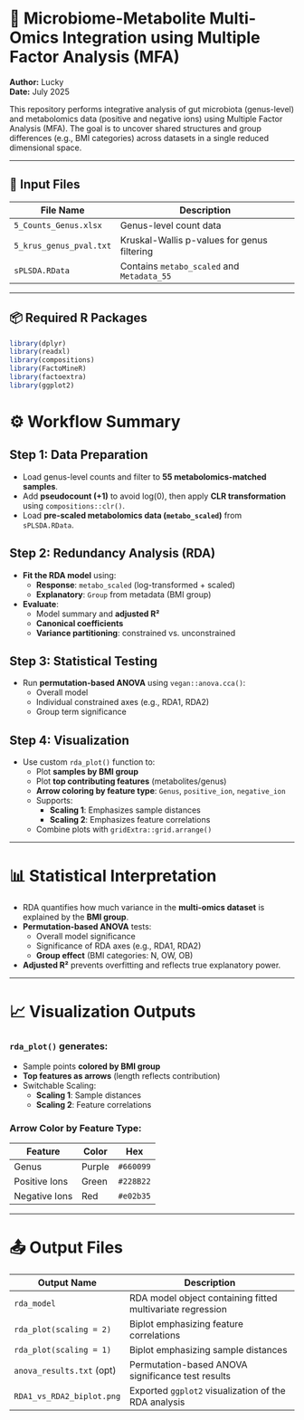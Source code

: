 # 🔬 Microbiome-Metabolite Multi-Omics Integration using Multiple Factor Analysis (MFA)

**Author:** Lucky  
**Date:** July 2025

This repository performs integrative analysis of gut microbiota (genus-level) and metabolomics data (positive and negative ions) using Multiple Factor Analysis (MFA). The goal is to uncover shared structures and group differences (e.g., BMI categories) across datasets in a single reduced dimensional space.

---

## 📂 Input Files

| File Name                                  | Description                                  |
|--------------------------------------------|----------------------------------------------|
| `5_Counts_Genus.xlsx`                      | Genus-level count data                       |
| `5_krus_genus_pval.txt`                    | Kruskal-Wallis p-values for genus filtering  |
| `sPLSDA.RData`                             | Contains `metabo_scaled` and `Metadata_55`  |

---

## 📦 Required R Packages

```r
library(dplyr)
library(readxl)
library(compositions)
library(FactoMineR)
library(factoextra)
library(ggplot2)
```


# ⚙️ Workflow Summary

## Step 1: Data Preparation

- Load genus-level counts and filter to **55 metabolomics-matched samples**.
- Add **pseudocount (+1)** to avoid log(0), then apply **CLR transformation** using `compositions::clr()`.
- Load **pre-scaled metabolomics data (`metabo_scaled`)** from `sPLSDA.RData`.

## Step 2: Redundancy Analysis (RDA)

- **Fit the RDA model** using:
  - **Response**: `metabo_scaled` (log-transformed + scaled)
  - **Explanatory**: `Group` from metadata (BMI group)
- **Evaluate**:
  - Model summary and **adjusted R²**
  - **Canonical coefficients**
  - **Variance partitioning**: constrained vs. unconstrained

## Step 3: Statistical Testing

- Run **permutation-based ANOVA** using `vegan::anova.cca()`:
  - Overall model
  - Individual constrained axes (e.g., RDA1, RDA2)
  - Group term significance

## Step 4: Visualization

- Use custom `rda_plot()` function to:
  - Plot **samples by BMI group**
  - Plot **top contributing features** (metabolites/genus)
  - **Arrow coloring by feature type**: `Genus`, `positive_ion`, `negative_ion`
  - Supports:
    - **Scaling 1**: Emphasizes sample distances
    - **Scaling 2**: Emphasizes feature correlations
  - Combine plots with `gridExtra::grid.arrange()`

---

# 📊 Statistical Interpretation

- RDA quantifies how much variance in the **multi-omics dataset** is explained by the **BMI group**.
- **Permutation-based ANOVA** tests:
  - Overall model significance
  - Significance of RDA axes (e.g., RDA1, RDA2)
  - **Group effect** (BMI categories: N, OW, OB)
- **Adjusted R²** prevents overfitting and reflects true explanatory power.

---

# 📈 Visualization Outputs

### `rda_plot()` generates:

- Sample points **colored by BMI group**
- **Top features as arrows** (length reflects contribution)
- Switchable Scaling:
  - **Scaling 1**: Sample distances
  - **Scaling 2**: Feature correlations

### Arrow Color by Feature Type:

| Feature        | Color       | Hex       |
|----------------|-------------|-----------|
| Genus          | Purple      | `#660099` |
| Positive Ions  | Green       | `#228B22` |
| Negative Ions  | Red         | `#e02b35` |

---

# 📤 Output Files

| Output Name               | Description                                                |
|---------------------------|------------------------------------------------------------|
| `rda_model`               | RDA model object containing fitted multivariate regression |
| `rda_plot(scaling = 2)`   | Biplot emphasizing feature correlations                    |
| `rda_plot(scaling = 1)`   | Biplot emphasizing sample distances                        |
| `anova_results.txt` (opt) | Permutation-based ANOVA significance test results          |
| `RDA1_vs_RDA2_biplot.png` | Exported `ggplot2` visualization of the RDA analysis       |
